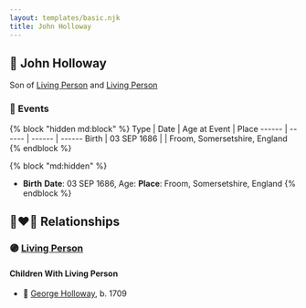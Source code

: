 ```yaml
---
layout: templates/basic.njk
title: John Holloway
---
```

## 🔵 John Holloway

Son of [Living Person](/people/9/99720622) and [Living Person](/people/5/50554084)

### 📆 Events

{% block "hidden md:block" %}
Type | Date | Age at Event | Place
------ | ------ | ------ | ------
Birth | 03 SEP 1686 |  | Froom, Somersetshire, England
{% endblock %}

{% block "md:hidden" %}
- **Birth**
**Date**: 03 SEP 1686, Age:
**Place**: Froom, Somersetshire, England
{% endblock %}

## 👩‍❤️‍👨 Relationships

### 🟣 [Living Person](/people/5/54110711)

#### Children With Living Person
* 🔵 [George Holloway](/people/3/36728768), b. 1709